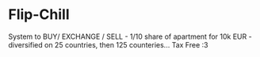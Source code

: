 # Flip-Chill
System to BUY/ EXCHANGE / SELL - 1/10 share of apartment for 10k EUR - diversified on 25 countries, then 125 counteries... Tax Free :3
